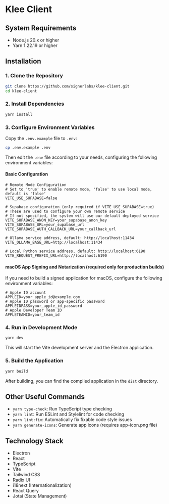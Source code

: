 # Klee Client

## System Requirements

- Node.js 20.x or higher
- Yarn 1.22.19 or higher

## Installation

### 1. Clone the Repository

```bash
git clone https://github.com/signerlabs/klee-client.git
cd klee-client
```

### 2. Install Dependencies

```bash
yarn install
```

### 3. Configure Environment Variables

Copy the `.env.example` file to `.env`:

```bash
cp .env.example .env
```

Then edit the `.env` file according to your needs, configuring the following environment variables:

#### Basic Configuration

```
# Remote Mode Configuration
# Set to 'true' to enable remote mode, 'false' to use local mode, default is 'false'
VITE_USE_SUPABASE=false

# Supabase configuration (only required if VITE_USE_SUPABASE=true)
# These are used to configure your own remote service
# If not specified, the system will use our default deployed service
VITE_SUPABASE_ANON_KEY=your_supabase_anon_key
VITE_SUPABASE_URL=your_supabase_url
VITE_SUPABASE_AUTH_CALLBACK_URL=your_callback_url

# Ollama service address, default: http://localhost:11434
VITE_OLLAMA_BASE_URL=http://localhost:11434

# Local Python service address, default: http://localhost:6190
VITE_REQUEST_PREFIX_URL=http://localhost:6190
```

#### macOS App Signing and Notarization (required only for production builds)

If you need to build a signed application for macOS, configure the following environment variables:

```
# Apple ID account
APPLEID=your_apple_id@example.com
# Apple ID password or app-specific password
APPLEIDPASS=your_apple_id_password
# Apple Developer Team ID
APPLETEAMID=your_team_id
```

### 4. Run in Development Mode

```bash
yarn dev
```

This will start the Vite development server and the Electron application.

### 5. Build the Application

```bash
yarn build
```

After building, you can find the compiled application in the `dist` directory.

## Other Useful Commands

- `yarn type-check`: Run TypeScript type checking
- `yarn lint`: Run ESLint and Stylelint for code checking
- `yarn lint:fix`: Automatically fix fixable code style issues
- `yarn generate-icons`: Generate app icons (requires app-icon.png file)

## Technology Stack

- Electron
- React
- TypeScript
- Vite
- Tailwind CSS
- Radix UI
- i18next (Internationalization)
- React Query
- Jotai (State Management)

